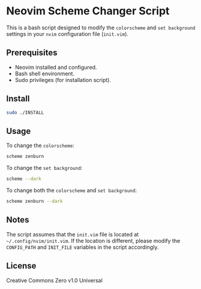 # Neovim Scheme Changer Script

This is a bash script designed to modify the `colorscheme` and `set background` settings in your `nvim` configuration file (`init.vim`).

## Prerequisites

- Neovim installed and configured.
- Bash shell environment.
- Sudo privileges (for installation script).

## Install

```bash
sudo ./INSTALL
```

## Usage

To change the `colorscheme`:

```bash
scheme zenburn
```

To change the `set background`:

```bash
scheme --dark
```

To change both the `colorscheme` and `set background`:

```bash
scheme zenburn --dark
```

## Notes

The script assumes that the `init.vim` file is located at `~/.config/nvim/init.vim`. If the location is different, please modify the `CONFIG_PATH` and `INIT_FILE` variables in the script accordingly.

## License

Creative Commons Zero v1.0 Universal
